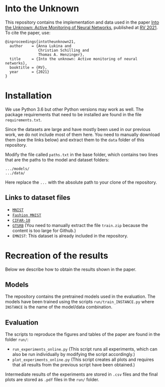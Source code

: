 # Into the Unknown

This repository contains the implementation and data used in the paper [Into the Unknown: Active Monitoring of Neural Networks](https://arxiv.org/pdf/2009.06429), published at [RV 2021](https://uva-mcps-lab.github.io/RV21/).
To cite the paper, use:

```
@inproceedings{intotheunknown21,
  author    = {Anna Lukina and
               Christian Schilling and
               Thomas A. Henzinger},
  title     = {Into the unknown: Active monitoring of neural networks},
  booktitle = {RV},
  year      = {2021}
}
```

# Installation

We use Python 3.6 but other Python versions may work as well.
The package requirements that need to be installed are found in the file `requirements.txt`.

Since the datasets are large and have mostly been used in our previous work, we do not include most of them here.
You need to manually download them (see the links below) and extract them to the `data` folder of this repository.

Modify the file called `paths.txt` in the base folder, which contains two lines that are the paths to the model and dataset folders:

```
.../models/
.../data/
```

Here replace the `...` with the absolute path to your clone of the repository.

## Links to dataset files

- [`MNIST`](https://github.com/VeriXAI/Outside-the-Box/tree/master/data/MNIST)
- [`Fashion MNIST`](https://github.com/VeriXAI/Outside-the-Box/tree/master/data/Fashion_MNIST)
- [`CIFAR-10`](https://github.com/VeriXAI/Outside-the-Box/tree/master/data/cifar-10-python/cifar-10-batches-py)
- [`GTSRB`](https://github.com/VeriXAI/Outside-the-Box/tree/master/data/GTSRB) (You need to manually extract the file `train.zip` because the content is too large for Github.)
- `EMNIST`: This dataset is already included in the repository.


# Recreation of the results

Below we describe how to obtain the results shown in the paper.

## Models

The repository contains the pretrained models used in the evaluation.
The models have been trained using the scripts `run/train_INSTANCE.py` where `INSTANCE` is the name of the model/data combination.

## Evaluation

The scripts to reproduce the figures and tables of the paper are found in the folder `run/`:

- `run_experiments_online.py` (This script runs all experiments, which can also be run individually by modifying the script accordingly.)
- `plot_experiments_online.py` (This script creates all plots and requires that all results from the previous script have been obtained.)

Intermediate results of the experiments are stored in `.csv` files and the final plots are stored as `.pdf` files in the `run/` folder.
